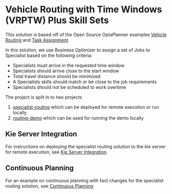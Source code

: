 # Vehicle Routing with Time Windows (VRPTW) Plus Skill Sets

This solution is based off of the Open Source OptaPlanner examples [Vehicle Routing](https://github.com/kiegroup/optaplanner/tree/master/optaplanner-examples/src/main/java/org/optaplanner/examples/vehiclerouting) and [Task Assignment](https://github.com/kiegroup/optaplanner/tree/master/optaplanner-examples/src/main/java/org/optaplanner/examples/taskassigning).

In this solution, we use Business Optimizer to assign a set of Jobs to Specialist based on the following criteria:
* Specialists must arrive in the requested time window
* Specialists should arrive close to the start window
* Total travel distance should be minimized
* A Specialists skills should match or be close to the job requirements
* Specialists should not be scheduled to work overtime

The project is split in to two projects
1. [specialist-routing](specialist-routing/README.md) which can be deployed for remote execution or run locally
2. [routing-demo](routing-demo/README.md) which can be used for running the demo locally


## Kie Server Integration
For instructions on deploying the specialist routing solution to the kie server for remote execution, see [Kie Server Integration](docs/kieserver-integration.md)

## Continuous Planning
For an example on continuous planning with fact changes for the specialist routing solution, see [Continuous Planning](docs/continuous-planning.md)
